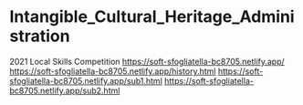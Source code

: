 # Intangible_Cultural_Heritage_Administration
2021 Local Skills Competition 
https://soft-sfogliatella-bc8705.netlify.app/
https://soft-sfogliatella-bc8705.netlify.app/history.html
https://soft-sfogliatella-bc8705.netlify.app/sub1.html
https://soft-sfogliatella-bc8705.netlify.app/sub2.html
